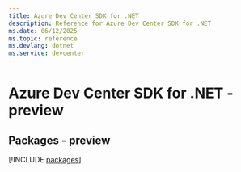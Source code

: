 ```yaml
---
title: Azure Dev Center SDK for .NET
description: Reference for Azure Dev Center SDK for .NET
ms.date: 06/12/2025
ms.topic: reference
ms.devlang: dotnet
ms.service: devcenter
---
```

# Azure Dev Center SDK for .NET - preview
## Packages - preview
[!INCLUDE [packages](dev-center-index.md)]